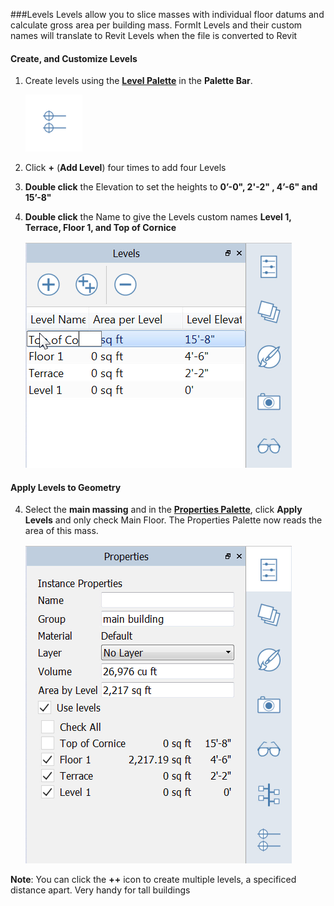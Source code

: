 ###Levels
Levels allow you to slice masses with individual floor datums and calculate gross area per building mass. FormIt Levels and their custom names will translate to Revit Levels when the file is converted to Revit

#### Create, and Customize Levels
1. Create levels using the [**Level Palette**](../formit-introduction/tool-bars.md) in the **Palette Bar**.

    ![](./images/LevelsIcon.png)

2. Click **+** (**Add Level**) four times to add four Levels

3. **Double click** the Elevation to set the heights to **0’-0", 2'-2" , 4’-6" **and** 15’-8"** 

3. **Double click** the Name to give the Levels custom names **Level 1, Terrace, Floor 1, **and** Top of Cornice**

    ![](./images/9e8a88d9-1eef-4f5e-9061-5aa8f5319067.png)

#### Apply Levels to Geometry

4. Select the **main massing** and in the [**Properties Palette**](../formit-introduction/tool-bars.md), click **Apply Levels** and only check Main Floor. The Properties Palette now reads the area of this mass.

    ![](./images/8b2036b8-b627-44a2-ada8-b901cdb380d2.png)
    
**Note**: You can click the **++** icon to create multiple levels, a specificed distance apart. Very handy for tall buildings

